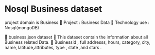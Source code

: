 # Nosql Business dataset

project domain is Business
	Project : Business Data
	Technology use : Nosql(mongoDB)

	business.json dataset 
	This dataset contain the information about all Business related Data.
	Businessid , full addresss, hours, category, city, name, latitude,attributes, type , state ,and stars . 
